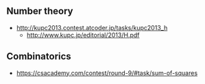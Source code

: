 ## Number theory
- http://kupc2013.contest.atcoder.jp/tasks/kupc2013_h
  - http://www.kupc.jp/editorial/2013/H.pdf


## Combinatorics
- https://csacademy.com/contest/round-9/#task/sum-of-squares


